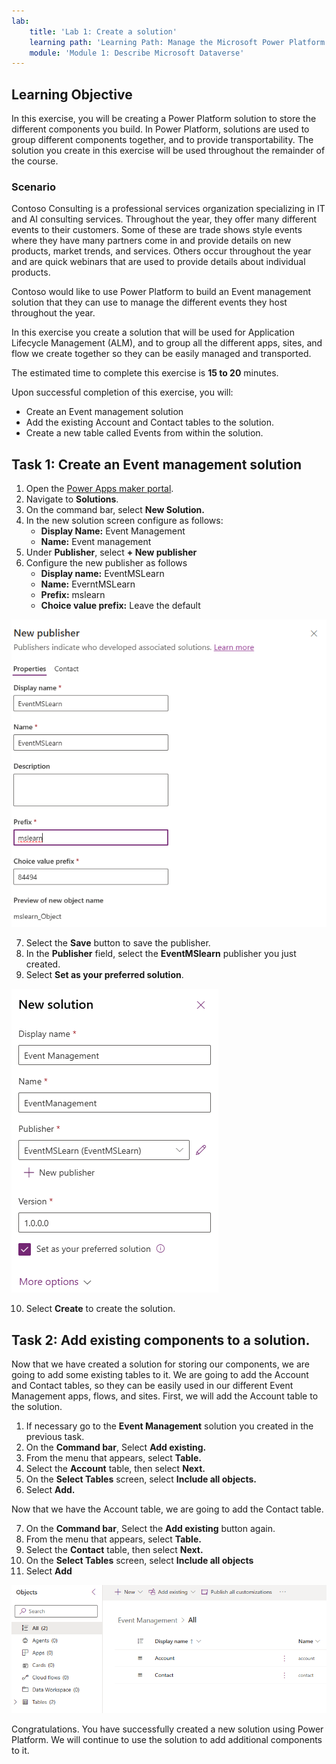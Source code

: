 ```yaml
---
lab:
    title: 'Lab 1: Create a solution'
    learning path: 'Learning Path: Manage the Microsoft Power Platform environment'
    module: 'Module 1: Describe Microsoft Dataverse'
---
```


## Learning Objective

In this exercise, you will be creating a Power Platform solution to store the different components you build. In Power Platform, solutions are used to group different components together, and to provide transportability. The solution you create in this exercise will be used throughout the remainder of the course.

### Scenario

Contoso Consulting is a professional services organization specializing in IT and AI consulting services. Throughout the year, they offer many different events to their customers. Some of these are trade shows style events where they have many partners come in and provide details on new products, market trends, and services. Others occur throughout the year and are quick webinars that are used to provide details about individual products.

Contoso would like to use Power Platform to build an Event management solution that they can use to manage the different events they host throughout the year.

In this exercise you create a solution that will be used for Application Lifecycle Management (ALM), and to group all the different apps, sites, and flow we create together so they can be easily managed and transported.

The estimated time to complete this exercise is **15 to 20** minutes.

Upon successful completion of this exercise, you will:

- Create an Event management solution
- Add the existing Account and Contact tables to the solution.
- Create a new table called Events from within the solution.

## Task 1: Create an Event management solution

1.  Open the [Power Apps maker portal](https://make.powerapps.com).
2.  Navigate to **Solutions**.
3.  On the command bar, select **New Solution.**
4.  In the new solution screen configure as follows:
    - **Display Name:** Event Management
    - **Name:** Event management
5.  Under **Publisher**, select **+ New publisher**
6.  Configure the new publisher as follows
    - **Display name:** EventMSLearn
    - **Name:** EverntMSLearn
    - **Prefix:** mslearn
    - **Choice value prefix:** Leave the default

![A screenshot of the Create New Publisher screen.](media/61fa62c324d424f7c73c8291a0724130.png)

7.  Select the **Save** button to save the publisher.
8.  In the **Publisher** field, select the **EventMSlearn** publisher you just created.
9.  Select **Set as your preferred solution**.

![A screenshot of the completed solution](media/f968526926661bfa401f10742e6f376f.png)

10.  Select **Create** to create the solution.

## Task 2: Add existing components to a solution.

Now that we have created a solution for storing our components, we are going to add some existing tables to it. We are going to add the Account and Contact tables, so they can be easily used in our different Event Management apps, flows, and sites. First, we will add the Account table to the solution.

1.  If necessary go to the **Event Management** solution you created in the previous task.
2.  On the **Command bar**, Select **Add existing.**
3.  From the menu that appears, select **Table.**
4.  Select the **Account** table, then select **Next.**
5.  On the **Select Tables** screen, select **Include all objects.**
6.  Select **Add.**

Now that we have the Account table, we are going to add the Contact table.

7.  On the **Command bar**, Select the **Add existing** button again.
8.  From the menu that appears, select **Table.**
9.  Select the **Contact** table, then select **Next.**
10.  On the **Select Tables** screen, select **Include all objects**
11.  Select **Add**

![A screenshot showing the Account and Contact tables in the solution.](media/a53817e242fca7371765583d9e565c36.png)

Congratulations. You have successfully created a new solution using Power Platform. We will continue to use the solution to add additional components to it.
